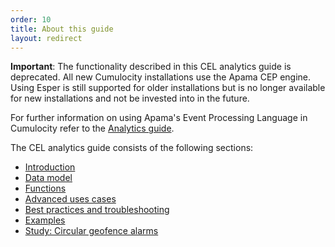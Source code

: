 ```yaml
---
order: 10
title: About this guide
layout: redirect
---
```


**Important**: The functionality described in this CEL analytics guide is deprecated. All new Cumulocity installations use the Apama CEP engine. Using Esper is still supported for older installations but is no longer available for new installations and not be invested into in the future. 

For further information on using Apama's Event Processing Language in Cumulocity refer to the [Analytics guide](/guides/apama/introduction).

The CEL analytics guide consists of the following sections:

* [Introduction](/guides/event-language/introduction)
* [Data model](/guides/event-language/data-model)
* [Functions](/guides/event-language/functions)
* [Advanced uses cases](/guides/event-language/advanced)
* [Best practices and troubleshooting](/guides/event-language/best-practices)
* [Examples](/guides/event-language/examples)
* [Study: Circular geofence alarms](/guides/event-language/geofence)